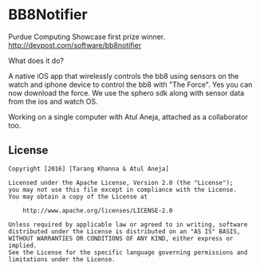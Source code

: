 # BB8Notifier

Purdue Computing Showcase first prize winner. 
http://devpost.com/software/bb8notifier

What does it do?

A native iOS app that wirelessly controls the bb8 using sensors on the watch and iphone device to control the bb8 with "The Force". Yes you can now download the force. We use the sphero sdk along with sensor data from the ios and watch OS. 

Working on a single computer with Atul Aneja, attached as a collaborator too.

## License

    Copyright [2016] [Tarang Khanna & Atul Aneja]

    Licensed under the Apache License, Version 2.0 (the "License");
    you may not use this file except in compliance with the License.
    You may obtain a copy of the License at

        http://www.apache.org/licenses/LICENSE-2.0

    Unless required by applicable law or agreed to in writing, software
    distributed under the License is distributed on an "AS IS" BASIS,
    WITHOUT WARRANTIES OR CONDITIONS OF ANY KIND, either express or implied.
    See the License for the specific language governing permissions and
    limitations under the License.
